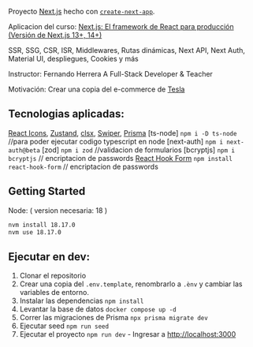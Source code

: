 Proyecto [Next.js](https://nextjs.org/) hecho con [`create-next-app`](https://github.com/vercel/next.js/tree/canary/packages/create-next-app).

Aplicacion del curso: 
[Next.js: El framework de React para producción (Versión de Next.js 13+, 14+)](https://santec.udemy.com/course/nextjs-fh/)

SSR, SSG, CSR, ISR, Middlewares, Rutas dinámicas, Next API, Next Auth, Material UI, despliegues, Cookies y más

   Instructor:
      Fernando Herrera
      A Full-Stack Developer & Teacher

   Motivación:
      Crear una copia del e-commerce de [Tesla](https://shop.tesla.com/es_es/)


## Tecnologias aplicadas:

[React Icons](https://react-icons.github.io/react-icons/), 
[Zustand](https://zustand-demo.pmnd.rs/), 
[clsx](https://nextjs.org/learn-pages-router/basics/assets-metadata-css/styling-tips), 
[Swiper](https://swiperjs.com/), 
[Prisma](https://www.prisma.io/)
[ts-node] ```npm i -D ts-node``` //para poder ejecutar codigo typescript en node
[next-auth] ```npm i next-auth@beta```
[zod] ```npm i zod``` //validacion de formularios
[bcryptjs] ```npm i bcryptjs``` // encriptacion de passwords
[React Hook Form](https://react-hook-form.com/get-started) ```npm install react-hook-form``` // encriptacion de passwords


## Getting Started

   Node: ( version necesaria: 18 )
```bash
nvm install 18.17.0
nvm use 18.17.0
```

## Ejecutar en dev:

1. Clonar el repositorio
2. Crear una copia del ```.env.template```, renombrarlo a ```.ènv``` y cambiar las variables de entorno.
3. Instalar las dependencias ```npm install```
4. Levantar la base de datos ```docker compose up -d```
5. Correr las migraciones de Prisma ```npx prisma migrate dev``` 
6. Ejecutar seed ```npm run seed```
7. Ejecutar el proyecto ```npm run dev```  - Ingresar a [http://localhost:3000](http://localhost:3000) 



